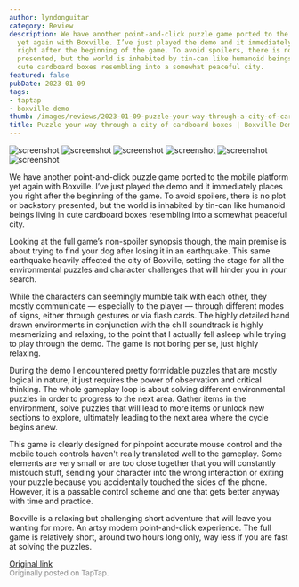 ```yaml
---
author: lyndonguitar
category: Review
description: We have another point-and-click puzzle game ported to the mobile platform
  yet again with Boxville. I’ve just played the demo and it immediately places you
  right after the beginning of the game. To avoid spoilers, there is no plot or backstory
  presented, but the world is inhabited by tin-can like humanoid beings living in
  cute cardboard boxes resembling into a somewhat peaceful city.
featured: false
pubDate: 2023-01-09
tags:
- taptap
- boxville-demo
thumb: /images/reviews/2023-01-09-puzzle-your-way-through-a-city-of-cardboard-boxes--boxville-demo---first-impressions-0.avif
title: Puzzle your way through a city of cardboard boxes | Boxville Demo - First Impressions
---
```


<div class="gallery">
  <img src="/images/reviews/2023-01-09-puzzle-your-way-through-a-city-of-cardboard-boxes--boxville-demo---first-impressions-0.avif" alt="screenshot" />
  <img src="/images/reviews/2023-01-09-puzzle-your-way-through-a-city-of-cardboard-boxes--boxville-demo---first-impressions-1.avif" alt="screenshot" />
  <img src="/images/reviews/2023-01-09-puzzle-your-way-through-a-city-of-cardboard-boxes--boxville-demo---first-impressions-2.avif" alt="screenshot" />
  <img src="/images/reviews/2023-01-09-puzzle-your-way-through-a-city-of-cardboard-boxes--boxville-demo---first-impressions-3.avif" alt="screenshot" />
  <img src="/images/reviews/2023-01-09-puzzle-your-way-through-a-city-of-cardboard-boxes--boxville-demo---first-impressions-4.avif" alt="screenshot" />
  <img src="/images/reviews/2023-01-09-puzzle-your-way-through-a-city-of-cardboard-boxes--boxville-demo---first-impressions-5.avif" alt="screenshot" />
</div>

We have another point-and-click puzzle game ported to the mobile platform yet again with Boxville. I’ve just played the demo and it immediately places you right after the beginning of the game. To avoid spoilers, there is no plot or backstory presented, but the world is inhabited by tin-can like humanoid beings living in cute cardboard boxes resembling into a somewhat peaceful city.

Looking at the full game’s non-spoiler synopsis though, the main premise is about trying to find your dog after losing it in an earthquake. This same earthquake heavily affected the city of Boxville, setting the stage for all the environmental puzzles and character challenges that will hinder you in your search.

While the characters can seemingly mumble talk with each other, they mostly communicate — especially to the player — through different modes of signs, either through gestures or via flash cards. The highly detailed hand drawn environments in conjunction with the chill soundtrack is highly mesmerizing and relaxing, to the point that I actually fell asleep while trying to play through the demo. The game is not boring per se, just highly relaxing.

During the demo I encountered pretty formidable puzzles that are mostly logical in nature, it just requires the power of observation and critical thinking. The whole gameplay loop is about solving different environmental puzzles in order to progress to the next area. Gather items in the environment, solve puzzles that will lead to more items or unlock new sections to explore, ultimately leading to the next area where the cycle begins anew.

This game is clearly designed for pinpoint accurate mouse control and the mobile touch controls haven't really translated well to the gameplay. Some elements are very small or are too close together that you will constantly mistouch stuff, sending your character into the wrong interaction or exiting your puzzle because you accidentally touched the sides of the phone. However, it is a passable control scheme and one that gets better anyway with time and practice.

Boxville is a relaxing but challenging short adventure that will leave you wanting for more. An artsy modern point-and-click experience. The full game is relatively short, around two hours long only, way less if you are fast at solving the puzzles.

[Original link](https://www.taptap.io/post/4143772)<br><span style="font-size: 0.95em; color: #888;">Originally posted on TapTap.</span>